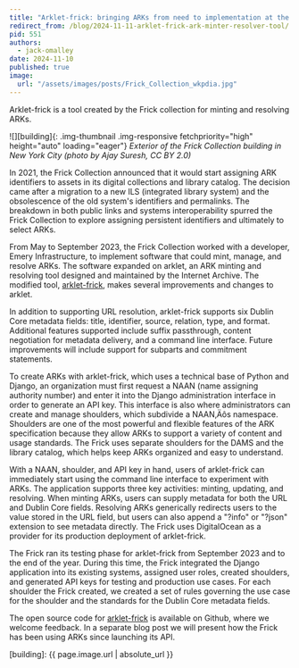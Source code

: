 ```yaml
---
title: "Arklet-frick: bringing ARKs from need to implementation at the Frick Collection"
redirect_from: /blog/2024-11-11-arklet-frick-ark-minter-resolver-tool/
pid: 551
authors:
  - jack-omalley
date: 2024-11-10
published: true
image:
  url: "/assets/images/posts/Frick_Collection_wkpdia.jpg"
---
```


Arklet-frick is a tool created by the Frick collection for minting and resolving ARKs.

<!--more-->

![][building]{: .img-thumbnail .img-responsive fetchpriority="high" height="auto" loading="eager"}
*Exterior of the Frick Collection building in New York City (photo by Ajay Suresh, CC BY 2.0)*

In 2021, the Frick Collection announced that it would start assigning ARK
identifiers to assets in its digital collections and library catalog. The
decision came after a migration to a new ILS (integrated library system) and
the obsolescence of the old system's identifiers and permalinks. The breakdown
in both public links and systems interoperability spurred the Frick Collection
to explore assigning persistent identifiers and ultimately to select ARKs. 

From May to September 2023, the Frick Collection worked with a developer, Emery
Infrastructure, to implement software that could mint, manage, and resolve
ARKs. The software expanded on arklet, an ARK minting and resolving tool
designed and maintained by the Internet Archive. The modified tool,
[arklet-frick](https://github.com/squidgetx/arklet-frick/tree/master), 
makes several improvements and changes to arklet. 

In addition to supporting URL resolution, arklet-frick supports six Dublin Core
metadata fields: title, identifier, source, relation, type, and format.
Additional features supported include suffix passthrough, content negotiation
for metadata delivery, and a command line interface. Future improvements will
include support for subparts and commitment statements. 

To create ARKs with arklet-frick, which uses a technical base of Python and
Django, an organization must first request a NAAN (name assigning authority
number) and enter it into the Django administration interface in order to
generate an API key. This interface is also where administrators can create
and manage shoulders, which subdivide a NAAN‚Äôs namespace. Shoulders are one of
the most powerful and flexible features of the ARK specification because they
allow ARKs to support a variety of content and usage standards. The Frick uses
separate shoulders for the DAMS and the library catalog, which helps keep ARKs
organized and easy to understand. 

With a NAAN, shoulder, and API key in hand, users of arklet-frick can
immediately start using the command line interface to experiment with ARKs. The
application supports three key activities: minting, updating, and resolving.
When minting ARKs, users can supply metadata for both the URL and Dublin Core
fields. Resolving ARKs generically redirects users to the value stored in the
URL field, but users can also append a "?info" or "?json" extension to see
metadata directly. The Frick uses DigitalOcean as a provider for its production
deployment of arklet-frick.

The Frick ran its testing phase for arklet-frick from September 2023 and to the
end of the year. During this time, the Frick integrated the Django application
into its existing systems, assigned user roles, created shoulders, and
generated API keys for testing and production use cases. For each shoulder the
Frick created, we created a set of rules governing the use case for the
shoulder and the standards for the Dublin Core metadata fields.

The open source code for [arklet-frick](https://github.com/squidgetx/arklet-frick/tree/master) 
is available on Github, where we welcome feedback.  In a separate blog post we 
will present how the Frick has been using ARKs since launching its API.

[building]: {{ page.image.url | absolute_url }}
